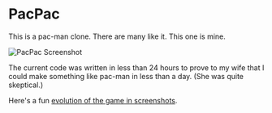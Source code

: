 # PacPac

This is a pac-man clone.
There are many like it.
This one is mine.

![PacPac Screenshot](https://raw.github.com/tylerneylon/pacpac/master/screenshot.png)

The current code was written in less than 24 hours
to prove to my wife that I could make something like pac-man in less than a day.
(She was quite skeptical.)

Here's a fun [evolution of the game in screenshots](http://tylerneylon.com/pacpac/).
